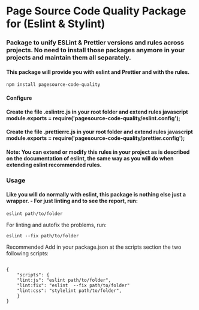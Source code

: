 # Page Source Code Quality Package for (Eslint & Stylint)

### Package to unify ESLint & Prettier versions and rules across projects. No need to install those packages anymore in your projects and maintain them all separately.

#### This package will provide you with eslint and Prettier and with the rules.

```Install
npm install pagesource-code-quality
```

#### Configure

#### Create the file .eslintrc.js in your root folder and extend rules javascript module.exports = require('pagesource-code-quality/eslint.config');

#### Create the file .prettierrc.js in your root folder and extend rules javascript module.exports = require('pagesource-code-quality/prettier.config');

#### Note: You can extend or modify this rules in your project as is described on the documentation of eslint, the same way as you will do when extending eslint recommended rules.

### Usage

#### Like you will do normally with eslint, this package is nothing else just a wrapper. - For just linting and to see the report, run:

```
eslint path/to/folder

```

For linting and autofix the problems, run:

```
eslint --fix path/to/folder

```

Recommended
Add in your package.json at the scripts section the two following scripts:

```

{
    "scripts": {
    "lint:js": "eslint path/to/folder",
    "lint:fix": "eslint  --fix path/to/folder"
    "lint:css": "stylelint path/to/folder",
    }
}

```
